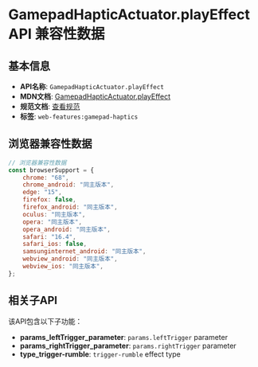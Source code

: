 # GamepadHapticActuator.playEffect API 兼容性数据

## 基本信息

- **API名称**: `GamepadHapticActuator.playEffect`
- **MDN文档**: [GamepadHapticActuator.playEffect](https://developer.mozilla.org/docs/Web/API/GamepadHapticActuator/playEffect)
- **规范文档**: [查看规范](https://w3c.github.io/gamepad/#dom-gamepadhapticactuator-playeffect)
- **标签**: `web-features:gamepad-haptics`

## 浏览器兼容性数据

```javascript
// 浏览器兼容性数据
const browserSupport = {
    chrome: "68",
    chrome_android: "同主版本",
    edge: "15",
    firefox: false,
    firefox_android: "同主版本",
    oculus: "同主版本",
    opera: "同主版本",
    opera_android: "同主版本",
    safari: "16.4",
    safari_ios: false,
    samsunginternet_android: "同主版本",
    webview_android: "同主版本",
    webview_ios: "同主版本",
};

```

## 相关子API

该API包含以下子功能：

- **params_leftTrigger_parameter**: `params.leftTrigger` parameter
- **params_rightTrigger_parameter**: `params.rightTrigger` parameter
- **type_trigger-rumble**: `trigger-rumble` effect type

